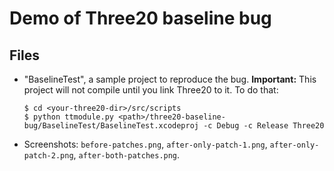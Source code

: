 Demo of Three20 baseline bug
============================

Files
-----

*   "BaselineTest", a sample project to reproduce the bug.  **Important:** This project will not
    compile until you link Three20 to it.  To do that:

        $ cd <your-three20-dir>/src/scripts
        $ python ttmodule.py <path>/three20-baseline-bug/BaselineTest/BaselineTest.xcodeproj -c Debug -c Release Three20

*   Screenshots: `before-patches.png`, `after-only-patch-1.png`, `after-only-patch-2.png`, `after-both-patches.png`.
